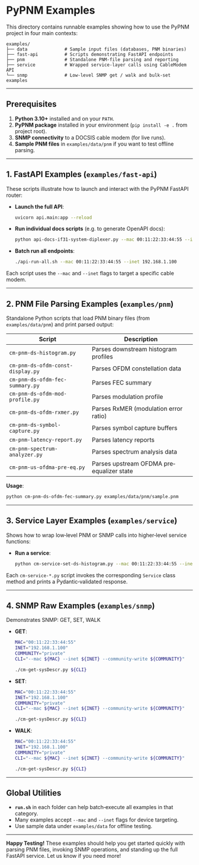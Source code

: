 # PyPNM Examples

This directory contains runnable examples showing how to use the PyPNM project in four main contexts:

```
examples/
├── data              # Sample input files (databases, PNM binaries)
├── fast-api          # Scripts demonstrating FastAPI endpoints
├── pnm               # Standalone PNM‐file parsing and reporting
├── service           # Wrapped service‐layer calls using CableModem API
└── snmp              # Low‐level SNMP get / walk and bulk‐set examples
```

---

## Prerequisites

1. **Python 3.10+** installed and on your `PATH`.
2. **PyPNM package** installed in your environment (`pip install -e .` from project root).
3. **SNMP connectivity** to a DOCSIS cable modem (for live runs).
4. **Sample PNM files** in `examples/data/pnm` if you want to test offline parsing.

---

## 1. FastAPI Examples (`examples/fast-api`)

These scripts illustrate how to launch and interact with the PyPNM FastAPI router:

* **Launch the full API**:

  ```bash
  uvicorn api.main:app --reload
  ```
* **Run individual docs scripts** (e.g. to generate OpenAPI docs):

  ```bash
  python api-docs-if31-system-diplexer.py --mac 00:11:22:33:44:55 --inet 192.168.1.100
  ```
* **Batch run all endpoints**:

  ```bash
  ./api-run-all.sh --mac 00:11:22:33:44:55 --inet 192.168.1.100
  ```

Each script uses the `--mac` and `--inet` flags to target a specific cable modem.

---

## 2. PNM File Parsing Examples (`examples/pnm`)

Standalone Python scripts that load PNM binary files (from `examples/data/pnm`) and print parsed output:

| Script                            | Description                               |
| --------------------------------- | ----------------------------------------- |
| `cm-pnm-ds-histogram.py`          | Parses downstream histogram profiles      |
| `cm-pnm-ds-ofdm-const-display.py` | Parses OFDM constellation data            |
| `cm-pnm-ds-ofdm-fec-summary.py`   | Parses FEC summary                        |
| `cm-pnm-ds-ofdm-mod-profile.py`   | Parses modulation profile                 |
| `cm-pnm-ds-ofdm-rxmer.py`         | Parses RxMER (modulation error ratio)     |
| `cm-pnm-ds-symbol-capture.py`     | Parses symbol capture buffers             |
| `cm-pnm-latency-report.py`        | Parses latency reports                    |
| `cm-pnm-spectrum-analyzer.py`     | Parses spectrum analysis data             |
| `cm-pnm-us-ofdma-pre-eq.py`       | Parses upstream OFDMA pre‐equalizer state |

**Usage**:

```bash
python cm-pnm-ds-ofdm-fec-summary.py examples/data/pnm/sample.pnm
```

---

## 3. Service Layer Examples (`examples/service`)

Shows how to wrap low‐level PNM or SNMP calls into higher‐level service functions:

* **Run a service**:

  ```bash
  python cm-service-set-ds-histogram.py --mac 00:11:22:33:44:55 --inet 192.168.1.100
  ```

Each `cm-service-*.py` script invokes the corresponding `Service` class method and prints a Pydantic‐validated response.

---

## 4. SNMP Raw Examples (`examples/snmp`)

Demonstrates SNMP: GET, SET, WALK

* **GET**:

  ```bash
  MAC="00:11:22:33:44:55"
  INET="192.168.1.100"
  COMMUNITY="private"
  CLI="--mac ${MAC} --inet ${INET} --community-write ${COMMUNITY}"

  ./cm-get-sysDescr.py ${CLI}
  ```

* **SET**:

  ```bash
  MAC="00:11:22:33:44:55"
  INET="192.168.1.100"
  COMMUNITY="private"
  CLI="--mac ${MAC} --inet ${INET} --community-write ${COMMUNITY}"

  ./cm-get-sysDescr.py ${CLI}
  ```

* **WALK**:

  ```bash
  MAC="00:11:22:33:44:55"
  INET="192.168.1.100"
  COMMUNITY="private"
  CLI="--mac ${MAC} --inet ${INET} --community-write ${COMMUNITY}"

  ./cm-get-sysDescr.py ${CLI}
  ```

---

## Global Utilities

* **`run.sh`** in each folder can help batch‐execute all examples in that category.
* Many examples accept `--mac` and `--inet` flags for device targeting.
* Use sample data under `examples/data` for offline testing.

---

**Happy Testing!**
These examples should help you get started quickly with parsing PNM files, invoking SNMP operations, and standing up the full FastAPI service. Let us know if you need more!
